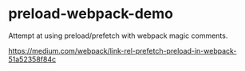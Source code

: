 # preload-webpack-demo

Attempt at using preload/prefetch with webpack magic comments.

https://medium.com/webpack/link-rel-prefetch-preload-in-webpack-51a52358f84c
